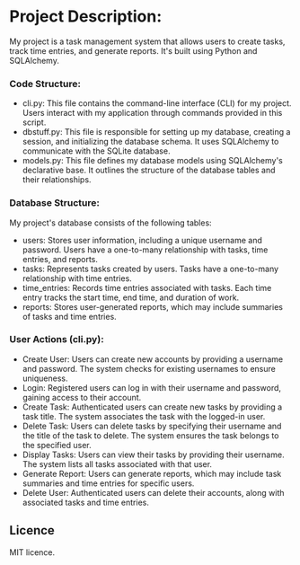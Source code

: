 # Project Description:
My project is a task management system that allows users to create tasks, track time entries, and generate reports. It's built using Python and SQLAlchemy.
### Code Structure:
* cli.py: This file contains the command-line interface (CLI) for my project. Users interact with my application through commands provided in this script.
* dbstuff.py: This file is responsible for setting up my database, creating a session, and initializing the database schema. It uses SQLAlchemy to communicate with the SQLite database.
* models.py: This file defines my database models using SQLAlchemy's declarative base. It outlines the structure of the database tables and their relationships.

### Database Structure:
My project's database consists of the following tables:
* users: Stores user information, including a unique username and password. Users have a one-to-many relationship with tasks, time entries, and reports.
* tasks: Represents tasks created by users. Tasks have a one-to-many relationship with time entries.
* time_entries: Records time entries associated with tasks. Each time entry tracks the start time, end time, and duration of work.
* reports: Stores user-generated reports, which may include summaries of tasks and time entries.


### User Actions (cli.py):
* Create User: Users can create new accounts by providing a username and password. The system checks for existing usernames to ensure uniqueness.
* Login: Registered users can log in with their username and password, gaining access to their account.
* Create Task: Authenticated users can create new tasks by providing a task title. The system associates the task with the logged-in user.
* Delete Task: Users can delete tasks by specifying their username and the title of the task to delete. The system ensures the task belongs to the specified user.
* Display Tasks: Users can view their tasks by providing their username. The system lists all tasks associated with that user.
* Generate Report: Users can generate reports, which may include task summaries and time entries for specific users.
* Delete User: Authenticated users can delete their accounts, along with associated tasks and time entries.

## Licence
MIT licence.